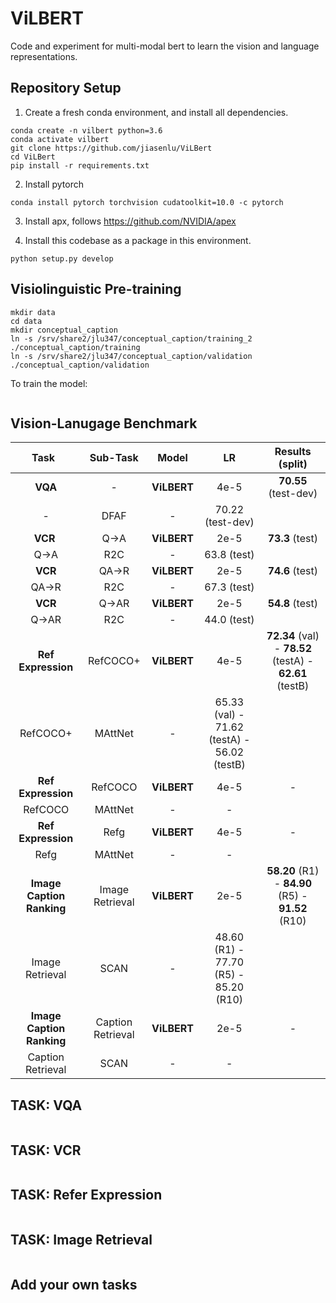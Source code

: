 # ViLBERT
Code and experiment for multi-modal bert to learn the vision and language representations. 

## Repository Setup

1. Create a fresh conda environment, and install all dependencies.

```text
conda create -n vilbert python=3.6
conda activate vilbert
git clone https://github.com/jiasenlu/ViLBert
cd ViLBert
pip install -r requirements.txt
```

2. Install pytorch
```
conda install pytorch torchvision cudatoolkit=10.0 -c pytorch
```

3. Install apx, follows https://github.com/NVIDIA/apex

4. Install this codebase as a package in this environment.
```text
python setup.py develop
```

## Visiolinguistic Pre-training

```
mkdir data
cd data
mkdir conceptual_caption
ln -s /srv/share2/jlu347/conceptual_caption/training_2 ./conceptual_caption/training
ln -s /srv/share2/jlu347/conceptual_caption/validation ./conceptual_caption/validation
```

To train the model: 

```

```

## Vision-Lanugage Benchmark

Task    | Sub-Task | Model | LR   | Results (split) 
:-------:|:------:|:---:|:------:|:---:
 **VQA** | - | **ViLBERT** | 4e-5 | **70.55** (test-dev) 
 | - | DFAF | - |70.22 (test-dev)
**VCR**   | Q->A | **ViLBERT** | 2e-5 | **73.3** (test) 
|Q->A|R2C|-|63.8 (test)
**VCR** | QA->R | **ViLBERT** | 2e-5 | **74.6** (test) 
 | QA->R | R2C | - | 67.3 (test) 
**VCR** | Q->AR | **ViLBERT** | 2e-5 |   **54.8** (test)    
 | Q->AR | R2C | - | 44.0 (test) 
**Ref Expression** | RefCOCO+ | **ViLBERT** | 4e-5 | **72.34** (val) - **78.52** (testA) - **62.61** (testB) 
|RefCOCO+|MAttNet|-|65.33 (val) - 71.62 (testA) - 56.02 (testB)
**Ref Expression**|RefCOCO|**ViLBERT**|4e-5|-
|RefCOCO|MAttNet|-|-
**Ref Expression**|Refg|**ViLBERT**|4e-5|-
|Refg|MAttNet|-|-
**Image Caption Ranking**|Image Retrieval|**ViLBERT**|2e-5|**58.20** (R1) - **84.90** (R5) - **91.52** (R10)
|Image Retrieval|SCAN|-|48.60 (R1) - 77.70 (R5) - 85.20 (R10)
**Image Caption Ranking**|Caption Retrieval|**ViLBERT**|2e-5|-
|Caption Retrieval|SCAN|-|-


## TASK: VQA 

```

```

## TASK: VCR
```

```

## TASK: Refer Expression
```

```

## TASK: Image Retrieval
```

```

## Add your own tasks
```

```

